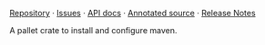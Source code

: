 [Repository](https://github.com/pallet/maven-crate) &#xb7;
[Issues](https://github.com/pallet/maven-crate/issues) &#xb7;
[API docs](http://palletops.com/maven-crate/0.8/api) &#xb7;
[Annotated source](http://palletops.com/maven-crate/0.8/annotated/uberdoc.html) &#xb7;
[Release Notes](https://github.com/pallet/maven-crate/blob/develop/ReleaseNotes.md)

A pallet crate to install and configure maven.
